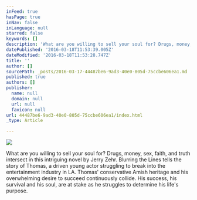 ```yaml
---
inFeed: true
hasPage: true
inNav: false
inLanguage: null
starred: false
keywords: []
description: 'What are you willing to sell your soul for? Drugs, money, sex, faith, and truth intersect in this intriguing novel by Jerry Zehr. Blurring the Lines tells the story of Thomas, a driven young actor struggling to break into the entertainment industry in LA. Thomas’ conservative Amish heritage and his overwhelming desire to succeed continuously collide. His success, his survival and his soul, are at stake as he struggles to determine his life’s purpose.'
datePublished: '2016-03-18T11:53:39.005Z'
dateModified: '2016-03-18T11:53:28.747Z'
title: ''
author: []
sourcePath: _posts/2016-03-17-44487be6-9ad3-40e0-805d-75ccbe606ea1.md
published: true
authors: []
publisher:
  name: null
  domain: null
  url: null
  favicon: null
url: 44487be6-9ad3-40e0-805d-75ccbe606ea1/index.html
_type: Article

---
```

![](https://the-grid-user-content.s3-us-west-2.amazonaws.com/a7f81421-de67-4da1-a787-821f9dc5b1a0.jpg)

What are you willing to sell your soul for? Drugs, money, sex, faith, and truth intersect in this intriguing novel by Jerry Zehr. Blurring the Lines tells the story of Thomas, a driven young actor struggling to break into the entertainment industry in LA. Thomas' conservative Amish heritage and his overwhelming desire to succeed continuously collide. His success, his survival and his soul, are at stake as he struggles to determine his life's purpose.